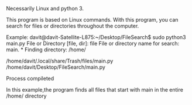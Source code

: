 Necessarily Linux and python 3.

This program is based on Linux commands.
With this program, you can search for files or directories throughout the computer.

Example:
davit@davit-Satellite-L875:~/Desktop/FileSearch$ sudo python3 main.py 
File or Directory [file, dir]: file
File or directory name for search: main. *
Finding directory: /home/

  /home/davit/.local/share/Trash/files/main.py
  /home/davit/Desktop/FileSearch/main.py

  Process compileted

In this example,the program finds all files that start with main in the entire /home/ directory

